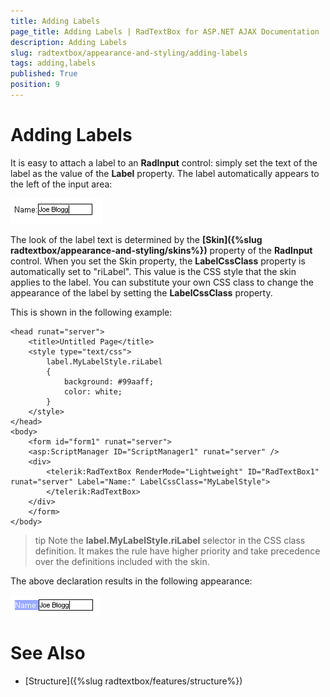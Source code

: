```yaml
---
title: Adding Labels
page_title: Adding Labels | RadTextBox for ASP.NET AJAX Documentation
description: Adding Labels
slug: radtextbox/appearance-and-styling/adding-labels
tags: adding,labels
published: True
position: 9
---
```


# Adding Labels


It is easy to attach a label to an **RadInput** control: simply set the text of the label as the value of the **Label** property. The label automatically appears to the left of the input area:

![Label](images/Label.png)

The look of the label text is determined by the **[Skin]({%slug radtextbox/appearance-and-styling/skins%})** property of the **RadInput** control. When you set the Skin property, the **LabelCssClass** property is automatically set to "riLabel". This value is the CSS style that the skin applies to the label. You can substitute your own CSS class to change the appearance of the label by setting the **LabelCssClass** property.

This is shown in the following example:

````ASPNET
<head runat="server">
	<title>Untitled Page</title>
	<style type="text/css">
		label.MyLabelStyle.riLabel
		{
			background: #99aaff;
			color: white;
		}
	</style>
</head>
<body>
	<form id="form1" runat="server">
	<asp:ScriptManager ID="ScriptManager1" runat="server" />
	<div>
		<telerik:RadTextBox RenderMode="Lightweight" ID="RadTextBox1" runat="server" Label="Name:" LabelCssClass="MyLabelStyle">
		</telerik:RadTextBox>
	</div>
	</form>
</body>
````



>tip Note the **label.MyLabelStyle.riLabel** selector in the CSS class definition. It makes the rule have higher priority and take precedence over the definitions included with the skin.
>


The above declaration results in the following appearance:

![Label CSS class](images/LabelCssClass.png)

# See Also

 * [Structure]({%slug radtextbox/features/structure%})

